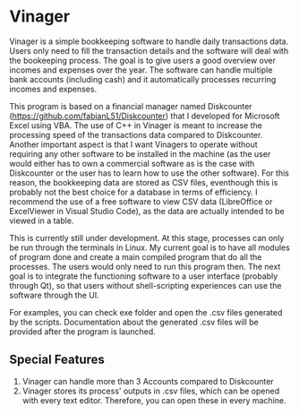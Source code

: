 # Vinager

Vinager is a simple bookkeeping software to handle daily transactions data. Users only need to fill the transaction details and the software will deal with the bookeeping process. The goal is to give users a good overview over incomes and expenses over the year. The software can handle multiple bank accounts (including cash) and it automatically processes recurring incomes and expenses. 

This program is based on a financial manager named Diskcounter (https://github.com/fabianL51/Diskcounter) that I developed for Microsoft Excel using VBA. The use of C++ in Vinager is meant to increase the processing speed of the transactions data compared to Diskcounter. Another important aspect is that I want Vinagers to operate without requiring any other software to be installed in the machine (as the user would either has to own a commercial software as is the case with Diskcounter or the user has to learn how to use the other software). For this reason, the bookkeeping data are stored as CSV files, eventhough this is probably not the best choice for a database in terms of efficiency. I recommend the use of a free software to view CSV data (LibreOffice or ExcelViewer in Visual Studio Code), as the data are actually intended to be viewed in a table.

This is currently still under development. At this stage, processes can only be run through the terminals in Linux. My current goal is to have all modules of program done and create a main compiled program that do all the processes. The users would only need to run this program then. The next goal is to integrate the functioning software to a user interface (probably through Qt), so that users without shell-scripting experiences can use the software through the UI.

For examples, you can check exe folder and open the .csv files generated by the scripts. Documentation about the generated .csv files will be provided after the program is launched.

## Special Features

1. Vinager can handle more than 3 Accounts compared to Diskcounter
2. Vinager stores its process' outputs in .csv files, which can be opened with every text editor. Therefore, you can open these in every machine.
